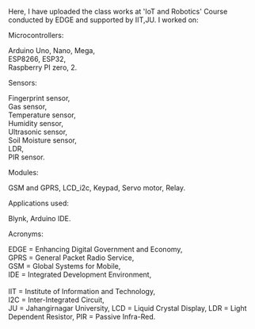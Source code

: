 Here, I have uploaded the class works at 'IoT and Robotics' Course conducted by EDGE and supported by IIT,JU. I worked on: 

Microcontrollers:

Arduino Uno, Nano, Mega, <br>
ESP8266, ESP32,  <br>
Raspberry PI zero, 2.   <br>


Sensors:

Fingerprint sensor,   <br>
Gas sensor,    <br>
Temperature sensor,   <br>
Humidity sensor,   <br>
Ultrasonic sensor,   <br>
Soil Moisture sensor,    <br>
LDR,   <br>
PIR sensor.    <br>


Modules:

GSM and GPRS,
LCD_i2c,
Keypad,
Servo motor,
Relay.


Applications used:

Blynk,
Arduino IDE.



Acronyms:    <br>
   
EDGE = Enhancing Digital Government and Economy,   <br>
GPRS = General Packet Radio Service,     <br>
GSM = Global Systems for Mobile,     <br>
IDE = Integrated Development Environment,    <br>  
IIT = Institute of Information and Technology,    <br>
I2C = Inter-Integrated Circuit,    <br>
JU = Jahangirnagar University,
LCD = Liquid Crystal Display,
LDR = Light Dependent Resistor,
PIR = Passive Infra-Red.
